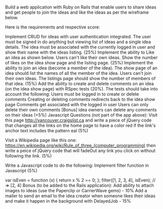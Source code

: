 Build a web application with Ruby on Rails that enable users to share ideas and get people to join the ideas and like the ideas as per the wireframe below.

Here is the requirements and respective score:

Implement CRUD for ideas with user authentication integrated. The user must be signed in do anything but viewing list of ideas and a single idea details. The idea must be associated with the currently logged in user and show their name with the ideas listing. (25%)
Implement the ability to Like an idea as shown below. Users can't like their own ideas. Show the number of likes on the idea show page and the listing page. (25%)
Implement the ability to join an idea (become a member of the idea). The show page of an idea should list the names of all the member of the idea. Users can't join their own ideas. The listings page should show the number of members of that idea. (15%)
Add the ability to create and delete comments on an idea (on the idea show page) with RSpec tests (20%). The tests should take into account the following:
Users must be logged in to create or delete comments
Creating or deleting comments redirects back to the idea show page
Comments get associated with the logged in user
Users can only delete their own comments
[Bonus] idea owners can delete any comments on their ideas (+5%)
Javascript Questions (not part of the app above):
Visit this page http://vancouver.craigslist.ca and write a piece of jQuery code that changes all the links on the home page to have a color red if the link's anchor text includes the pattern eal (5%)

Visit a Wikipedia page like this one: https://en.wikipedia.org/wiki/Rule_of_three_(computer_programming) then write a peice of jQuery code that will fadeOut any link you click on without following the link. (5%)

Write a Javascript code to do the following: Implement filter function in Javascript (5%)

var isEven = function (x) { return x % 2 == 0; }; filter([1, 2, 3, 4], isEven); // => [2, 4]
Bonus (to be added to the Rails application):
Add ability to attach images to ideas (use the Paperclip or CarrierWave gems) - 10%
Add a mailer to send an email to the idea creator when someone likes their ideas and make it happen in the background with DelayedJob - 15%
